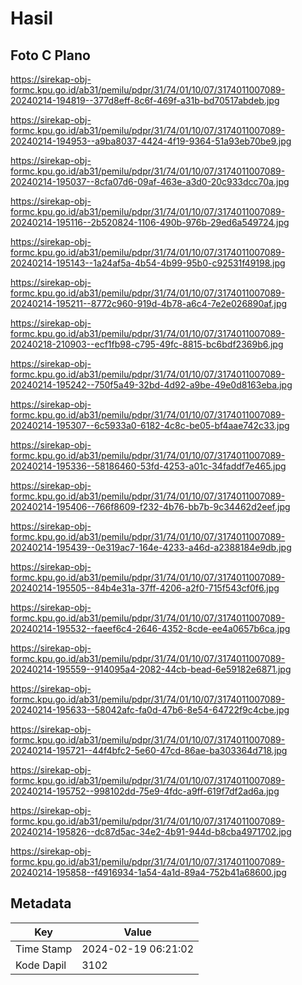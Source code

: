 # Hasil

## Foto C Plano

https://sirekap-obj-formc.kpu.go.id/ab31/pemilu/pdpr/31/74/01/10/07/3174011007089-20240214-194819--377d8eff-8c6f-469f-a31b-bd70517abdeb.jpg

https://sirekap-obj-formc.kpu.go.id/ab31/pemilu/pdpr/31/74/01/10/07/3174011007089-20240214-194953--a9ba8037-4424-4f19-9364-51a93eb70be9.jpg

https://sirekap-obj-formc.kpu.go.id/ab31/pemilu/pdpr/31/74/01/10/07/3174011007089-20240214-195037--8cfa07d6-09af-463e-a3d0-20c933dcc70a.jpg

https://sirekap-obj-formc.kpu.go.id/ab31/pemilu/pdpr/31/74/01/10/07/3174011007089-20240214-195116--2b520824-1106-490b-976b-29ed6a549724.jpg

https://sirekap-obj-formc.kpu.go.id/ab31/pemilu/pdpr/31/74/01/10/07/3174011007089-20240214-195143--1a24af5a-4b54-4b99-95b0-c92531f49198.jpg

https://sirekap-obj-formc.kpu.go.id/ab31/pemilu/pdpr/31/74/01/10/07/3174011007089-20240214-195211--8772c960-919d-4b78-a6c4-7e2e026890af.jpg

https://sirekap-obj-formc.kpu.go.id/ab31/pemilu/pdpr/31/74/01/10/07/3174011007089-20240218-210903--ecf1fb98-c795-49fc-8815-bc6bdf2369b6.jpg

https://sirekap-obj-formc.kpu.go.id/ab31/pemilu/pdpr/31/74/01/10/07/3174011007089-20240214-195242--750f5a49-32bd-4d92-a9be-49e0d8163eba.jpg

https://sirekap-obj-formc.kpu.go.id/ab31/pemilu/pdpr/31/74/01/10/07/3174011007089-20240214-195307--6c5933a0-6182-4c8c-be05-bf4aae742c33.jpg

https://sirekap-obj-formc.kpu.go.id/ab31/pemilu/pdpr/31/74/01/10/07/3174011007089-20240214-195336--58186460-53fd-4253-a01c-34faddf7e465.jpg

https://sirekap-obj-formc.kpu.go.id/ab31/pemilu/pdpr/31/74/01/10/07/3174011007089-20240214-195406--766f8609-f232-4b76-bb7b-9c34462d2eef.jpg

https://sirekap-obj-formc.kpu.go.id/ab31/pemilu/pdpr/31/74/01/10/07/3174011007089-20240214-195439--0e319ac7-164e-4233-a46d-a2388184e9db.jpg

https://sirekap-obj-formc.kpu.go.id/ab31/pemilu/pdpr/31/74/01/10/07/3174011007089-20240214-195505--84b4e31a-37ff-4206-a2f0-715f543cf0f6.jpg

https://sirekap-obj-formc.kpu.go.id/ab31/pemilu/pdpr/31/74/01/10/07/3174011007089-20240214-195532--faeef6c4-2646-4352-8cde-ee4a0657b6ca.jpg

https://sirekap-obj-formc.kpu.go.id/ab31/pemilu/pdpr/31/74/01/10/07/3174011007089-20240214-195559--914095a4-2082-44cb-bead-6e59182e6871.jpg

https://sirekap-obj-formc.kpu.go.id/ab31/pemilu/pdpr/31/74/01/10/07/3174011007089-20240214-195633--58042afc-fa0d-47b6-8e54-64722f9c4cbe.jpg

https://sirekap-obj-formc.kpu.go.id/ab31/pemilu/pdpr/31/74/01/10/07/3174011007089-20240214-195721--44f4bfc2-5e60-47cd-86ae-ba303364d718.jpg

https://sirekap-obj-formc.kpu.go.id/ab31/pemilu/pdpr/31/74/01/10/07/3174011007089-20240214-195752--998102dd-75e9-4fdc-a9ff-619f7df2ad6a.jpg

https://sirekap-obj-formc.kpu.go.id/ab31/pemilu/pdpr/31/74/01/10/07/3174011007089-20240214-195826--dc87d5ac-34e2-4b91-944d-b8cba4971702.jpg

https://sirekap-obj-formc.kpu.go.id/ab31/pemilu/pdpr/31/74/01/10/07/3174011007089-20240214-195858--f4916934-1a54-4a1d-89a4-752b41a68600.jpg


## Metadata

| Key        | Value               |
| ---------- | ------------------- |
| Time Stamp | 2024-02-19 06:21:02 |
| Kode Dapil | 3102                |



